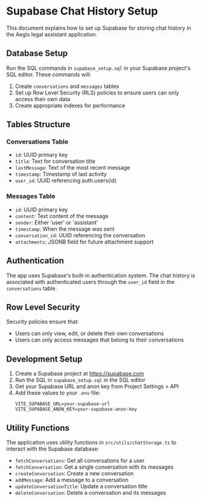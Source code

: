 # Supabase Chat History Setup

This document explains how to set up Supabase for storing chat history in the Aegis legal assistant application.

## Database Setup

Run the SQL commands in `supabase_setup.sql` in your Supabase project's SQL editor. These commands will:

1. Create `conversations` and `messages` tables
2. Set up Row Level Security (RLS) policies to ensure users can only access their own data
3. Create appropriate indexes for performance

## Tables Structure

### Conversations Table
- `id`: UUID primary key
- `title`: Text for conversation title
- `lastMessage`: Text of the most recent message 
- `timestamp`: Timestamp of last activity
- `user_id`: UUID referencing auth.users(id)

### Messages Table
- `id`: UUID primary key
- `content`: Text content of the message
- `sender`: Either 'user' or 'assistant'
- `timestamp`: When the message was sent
- `conversation_id`: UUID referencing the conversation
- `attachments`: JSONB field for future attachment support

## Authentication

The app uses Supabase's built-in authentication system. The chat history is associated with authenticated users through the `user_id` field in the `conversations` table.

## Row Level Security

Security policies ensure that:
- Users can only view, edit, or delete their own conversations
- Users can only access messages that belong to their conversations

## Development Setup

1. Create a Supabase project at https://supabase.com
2. Run the SQL in `supabase_setup.sql` in the SQL editor
3. Get your Supabase URL and anon key from Project Settings > API
4. Add these values to your `.env` file:
   ```
   VITE_SUPABASE_URL=your-supabase-url
   VITE_SUPABASE_ANON_KEY=your-supabase-anon-key
   ```

## Utility Functions

The application uses utility functions in `src/utils/chatStorage.ts` to interact with the Supabase database:

- `fetchConversations`: Get all conversations for a user
- `fetchConversation`: Get a single conversation with its messages
- `createConversation`: Create a new conversation
- `addMessage`: Add a message to a conversation
- `updateConversationTitle`: Update a conversation title
- `deleteConversation`: Delete a conversation and its messages 